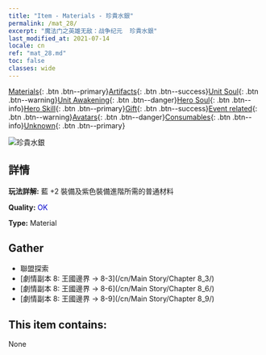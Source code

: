 ```yaml
---
title: "Item - Materials - 珍貴水銀"
permalink: /mat_28/
excerpt: "魔法门之英雄无敌：战争纪元  珍貴水銀"
last_modified_at: 2021-07-14
locale: cn
ref: "mat_28.md"
toc: false
classes: wide
---
```

 [Materials](/ItemsCN/){: .btn .btn--primary}[Artifacts](/ItemsCN/Artifacts/){: .btn .btn--success}[Unit Soul](/ItemsCN/UnitSoul/){: .btn .btn--warning}[Unit Awakening](/ItemsCN/UnitAwakening/){: .btn .btn--danger}[Hero Soul](/ItemsCN/HeroSoul/){: .btn .btn--info}[Hero Skill](/ItemsCN/HeroSkill/){: .btn .btn--primary}[Gift](/ItemsCN/Gift/){: .btn .btn--success}[Event related](/ItemsCN/Events/){: .btn .btn--warning}[Avatars](/ItemsCN/Avatars/){: .btn .btn--danger}[Consumables](/ItemsCN/Consumables/){: .btn .btn--info}[Unknown](/ItemsCN/Unknown/){: .btn .btn--primary}

 ![珍貴水銀](/images/t/i_cailiao_shuiyin1.png)

## 詳情
 **玩法詳解:** 藍 +2 裝備及紫色裝備進階所需的普通材料

 **Quality:** <span style="color: #0000CD">OK</span>

 **Type:** Material

## Gather

*    聯盟探索 
*    [劇情副本 8: 王國邊界 -> 8-3](/cn/Main Story/Chapter 8_3/) 
*    [劇情副本 8: 王國邊界 -> 8-6](/cn/Main Story/Chapter 8_6/) 
*    [劇情副本 8: 王國邊界 -> 8-9](/cn/Main Story/Chapter 8_9/) 

## This item contains:

  None

